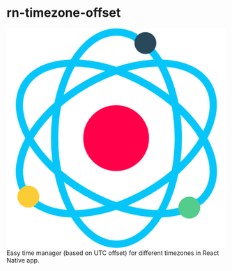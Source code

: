 ﻿# rn-timezone-offset

![Easy time manager (based on UTC offset) for different timezones in React Native app.](https://raw.githubusercontent.com/anooj1483/rn-timezone-offset/master/rn_tz_offset.png?raw=true)
Easy time manager (based on UTC offset) for different timezones in React Native app.
